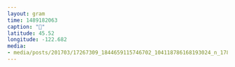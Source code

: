 ```yaml
---
layout: gram
time: 1489182063
caption: "💩"
latitude: 45.52
longitude: -122.682
media:
- media/posts/201703/17267309_1844659115746702_104118786168193024_n_17853454513134755.jpg
---
```


